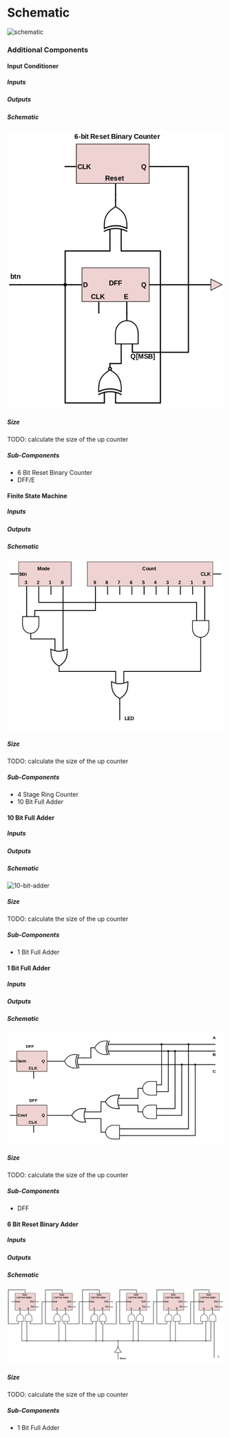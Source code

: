 Schematic
=========

![schematic](img/schematic.png)

### Additional Components ###

#### Input Conditioner ####

##### Inputs #####

##### Outputs #####

##### Schematic #####

![input-conditioner](img/Input-Conditioner.png)

##### Size #####

TODO: calculate the size of the up counter

##### Sub-Components #####

- 6 Bit Reset Binary Counter
- DFF/E

#### Finite State Machine ####

##### Inputs #####

##### Outputs #####

##### Schematic #####

![finite-state-machine](img/FSM.png)

##### Size #####

TODO: calculate the size of the up counter

##### Sub-Components #####

- 4 Stage Ring Counter
- 10 Bit Full Adder

#### 10 Bit Full Adder ####

##### Inputs #####

##### Outputs #####

##### Schematic #####

![10-bit-adder](img/10-bit-Reset-Binary-Adder.png)

##### Size #####

TODO: calculate the size of the up counter

##### Sub-Components #####

- 1 Bit Full Adder

#### 1 Bit Full Adder ####

##### Inputs #####

##### Outputs #####

##### Schematic #####

![1-bit-full-adder](img/1-bit-Full-Adder.png)

##### Size #####

TODO: calculate the size of the up counter

##### Sub-Components #####

- DFF

#### 6 Bit Reset Binary Adder ####

##### Inputs #####

##### Outputs #####

##### Schematic #####

![6-bit-adder](img/6-bit-Reset-Binary-Adder.png)

##### Size #####

TODO: calculate the size of the up counter

##### Sub-Components ######

- 1 Bit Full Adder
